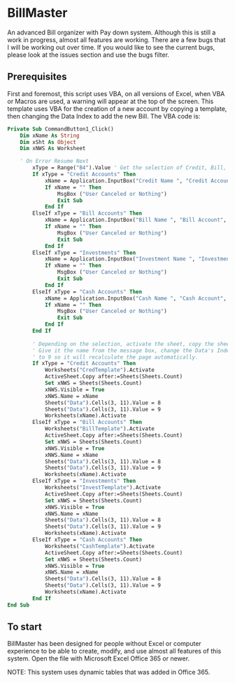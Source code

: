 # BillMaster

An advanced Bill organizer with Pay down system. Although this is still a work in progress, almost all features are working. There are a few bugs that I will be working out over time. If you would like to see the current bugs, please look at the issues section and use the bugs filter.

## Prerequisites
First and foremost, this script uses VBA, on all versions of Excel, when VBA or Macros are used, a warning will appear at the top of the screen. This template uses VBA for the creation of a new account by copying a template, then changing the Data Index to add the new Bill. The VBA code is:

```vb
Private Sub CommandButton1_Click()
    Dim xName As String
    Dim xSht As Object
    Dim xNWS As Worksheet

    ' On Error Resume Next
        xType = Range("B4").Value ' Get the selection of Credit, Bill, Investment, or Cash
        If xType = "Credit Accounts" Then
            xName = Application.InputBox("Credit Name ", "Credit Account")
            If xName = "" Then
                MsgBox ("User Canceled or Nothing")
                Exit Sub
            End If
        ElseIf xType = "Bill Accounts" Then
            xName = Application.InputBox("Bill Name ", "Bill Account", "")
            If xName = "" Then
                MsgBox ("User Canceled or Nothing")
                Exit Sub
            End If
        ElseIf xType = "Investments" Then
            xName = Application.InputBox("Investment Name ", "Investment Account", "")
            If xName = "" Then
                MsgBox ("User Canceled or Nothing")
                Exit Sub
            End If
        ElseIf xType = "Cash Accounts" Then
            xName = Application.InputBox("Cash Name ", "Cash Account", "")
            If xName = "" Then
                MsgBox ("User Canceled or Nothing")
                Exit Sub
            End If
        End If
        
        ' Depending on the selection, activate the sheet, copy the sheet, make sure it is visable
        ' Give it the name from the message box, change the Data's Index value from 9 to 8 and back
        ' to 9 so it will recalculate the page automatically.
        If xType = "Credit Accounts" Then
            Worksheets("CredTemplate").Activate
            ActiveSheet.Copy after:=Sheets(Sheets.Count)
            Set xNWS = Sheets(Sheets.Count)
            xNWS.Visible = True
            xNWS.Name = xName
            Sheets("Data").Cells(3, 11).Value = 8
            Sheets("Data").Cells(3, 11).Value = 9
            Worksheets(xName).Activate
        ElseIf xType = "Bill Accounts" Then
            Worksheets("BillTemplate").Activate
            ActiveSheet.Copy after:=Sheets(Sheets.Count)
            Set xNWS = Sheets(Sheets.Count)
            xNWS.Visible = True
            xNWS.Name = xName
            Sheets("Data").Cells(3, 11).Value = 8
            Sheets("Data").Cells(3, 11).Value = 9
            Worksheets(xName).Activate
        ElseIf xType = "Investments" Then
            Worksheets("InvestTemplate").Activate
            ActiveSheet.Copy after:=Sheets(Sheets.Count)
            Set xNWS = Sheets(Sheets.Count)
            xNWS.Visible = True
            xNWS.Name = xName
            Sheets("Data").Cells(3, 11).Value = 8
            Sheets("Data").Cells(3, 11).Value = 9
            Worksheets(xName).Activate
        ElseIf xType = "Cash Accounts" Then
            Worksheets("CashTemplate").Activate
            ActiveSheet.Copy after:=Sheets(Sheets.Count)
            Set xNWS = Sheets(Sheets.Count)
            xNWS.Visible = True
            xNWS.Name = xName
            Sheets("Data").Cells(3, 11).Value = 8
            Sheets("Data").Cells(3, 11).Value = 9
            Worksheets(xName).Activate
        End If
End Sub
```

## To start

BillMaster has been designed for people without Excel or computer experience to be able to create, modify, and use almost all features of this system. Open the file with Microsoft Excel Office 365 or newer. 

NOTE: This system uses dynamic tables that was added in Office 365.
